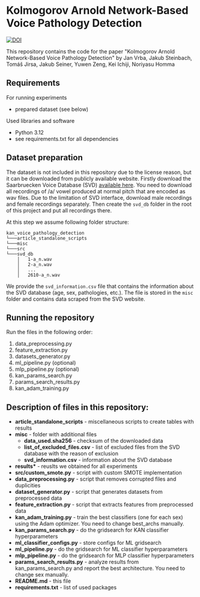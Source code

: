 # Kolmogorov Arnold Network-Based Voice Pathology Detection



[![DOI](https://zenodo.org/badge/DOI/10.5281/zenodo.14967743.svg)](https://doi.org/10.5281/zenodo.14967743)



This repository contains the code for the paper "Kolmogorov Arnold Network-Based Voice Pathology Detection"
by Jan Vrba, Jakub Steinbach, Tomáš Jirsa, Jakub Seiner, Yuwen Zeng, Kei Ichiji, Noriyasu Homma


## Requirements
For running experiments
- prepared dataset (see below)

Used libraries and software
- Python 3.12
- see requirements.txt for all dependencies


## Dataset preparation
The dataset is not included in this repository due to the license reason, but it can be downloaded from publicly available website. Firstly download the Saarbruecken Voice Database (SVD) [available here](https://stimmdb.coli.uni-saarland.de/help_en.php4). You need to download all recordings of /a/ vowel produced at normal pitch that are encoded as wav files. Due to the limitation of SVD interface, download male recordings and female recordings separately. Then create the `svd_db` folder in the root of this project and put all recordings there.

At this step we assume following folder structure:
```
kan_voice_pathology_detection
└───article_standalone_scripts
└───misc
└───src
└───svd_db
    │   1-a_n.wav
    │   2-a_n.wav
    │   ...
    │   2610-a_n.wav
```

We provide the `svd_information.csv` file that contains the information about the SVD database (age, sex, pathologies, etc.). The file is stored in the `misc` folder and contains data scraped from the SVD website.


## Running the repository
Run the files in the following order:

1) data_preprocessing.py
2) feature_extraction.py
3) datasets_generator.py
4) ml_pipeline.py (optional)
5) mlp_pipeline.py (optional)
6) kan_params_search.py
7) params_search_results.py
8) kan_adam_training.py

## Description of files in this repository:

- **article_standalone_scripts** - miscellaneous scripts to create tables with results
- **misc** - folder with additional files
    - **data_used.sha256** - checksum of the downloaded data
    - **list_of_excluded_files.csv** - list of excluded files from the SVD database with the reason of exclusion
    - **svd_information.csv** - information about the SVD database
- **results\*** - reuslts we obtained for all experiments
- **src/custom_smote.py** - script with custom SMOTE implementation
- **data_preprocessing.py** - script that removes corrupted files and duplicities
- **dataset_generator.py** - script that generates datasets from preprocessed data
- **feature_extraction.py** - script that extracts features from preprocessed data
- **kan_adam_training.py** - train the best classifiers (one for each sex) using the Adam optimizer. You need to change best_archs manually.
- **kan_params_search.py** - do the gridsearch for KAN classifier hyperparameters
- **ml_classifier_configs.py** - store configs for ML gridsearch
- **ml_pipeline.py** -  do the gridsearch for ML classifier hyperparameters
- **mlp_pipeline.py** -  do the gridsearch for MLP classifier hyperparameters
- **params_search_results.py** - analyze results from kan_params_search.py and report the best architecture. You need to change sex manually.
- **README.md** - this file
- **requirements.txt** - list of used packages
